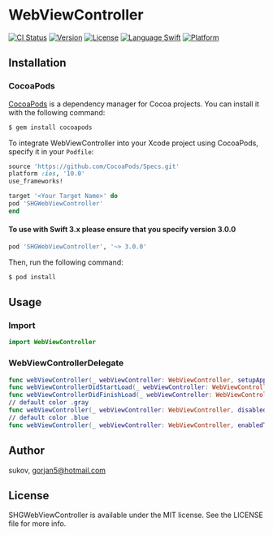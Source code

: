# WebViewController

[![CI Status](http://img.shields.io/travis/sukov/WebViewController.svg?style=flat)](https://travis-ci.org/sukov/SHGWebViewController)
[![Version](https://img.shields.io/cocoapods/v/SHGWebViewController.svg?style=flat)](http://cocoapods.org/pods/SHGWebViewController)
[![License](https://img.shields.io/cocoapods/l/SHGWebViewController.svg?style=flat)](http://cocoapods.org/pods/SHGWebViewController)
[![Language Swift](https://img.shields.io/badge/Language-Swift%204.0-orange.svg?style=flat)](https://swift.org)
[![Platform](https://img.shields.io/cocoapods/p/SHGWebViewController.svg?style=flat)](http://cocoapods.org/pods/SHGWebViewController)

## Installation

### CocoaPods

[CocoaPods](http://cocoapods.org) is a dependency manager for Cocoa projects. You can install it with the following command:

```bash
$ gem install cocoapods
```

To integrate WebViewController into your Xcode project using CocoaPods, specify it in your `Podfile`:

```ruby
source 'https://github.com/CocoaPods/Specs.git'
platform :ios, '10.0'
use_frameworks!

target '<Your Target Name>' do
pod 'SHGWebViewController'
end
```

#### To use with Swift 3.x please ensure that you specify version 3.0.0

```ruby
pod 'SHGWebViewController', '~> 3.0.0'
```

Then, run the following command:

```bash
$ pod install
```

## Usage

### Import

```swift
import WebViewController
```

### WebViewControllerDelegate

```swift
func webViewController(_ webViewController: WebViewController, setupAppearanceForMain view: UIView)
func webViewControllerDidStartLoad(_ webViewController: WebViewController)
func webViewControllerDidFinishLoad(_ webViewController: WebViewController)
// default color .gray
func webViewController(_ webViewController: WebViewController, disabledTintColorFor button: UIButton) -> UIColor
// default color .blue
func webViewController(_ webViewController: WebViewController, enabledTintColorFor button: UIButton) -> UIColor
```

## Author

sukov, gorjan5@hotmail.com

## License

SHGWebViewController is available under the MIT license. See the LICENSE file for more info.
